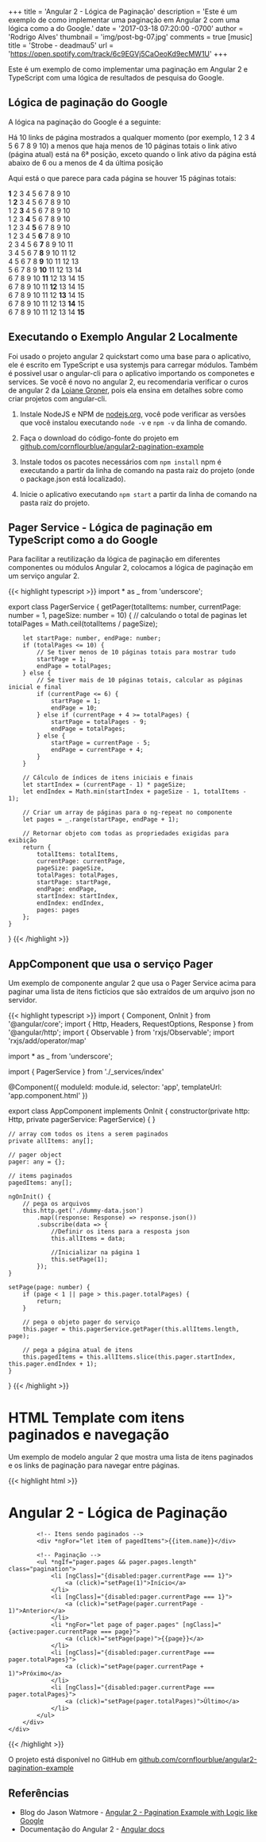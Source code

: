 +++
title = 'Angular 2 - Lógica de Paginação'
description = 'Este é um exemplo de como implementar uma paginação em Angular 2 com uma lógica como a do Google.'
date = '2017-03-18 07:20:00 -0700'
author = 'Rodrigo Alves'
thumbnail = 'img/post-bg-07.jpg'
comments = true
[music]
  title = 'Strobe - deadmau5'
  url = 'https://open.spotify.com/track/6c9EGVj5CaOeoKd9ecMW1U'
+++


Este é um exemplo de como implementar uma paginação em Angular 2 e TypeScript com uma lógica de resultados de pesquisa do Google.

## Lógica de paginação do Google ##

A lógica na paginação do Google é a seguinte:

Há 10 links de página mostrados a qualquer momento (por exemplo, 1 2 3 4 5 6 7 8 9 10) a menos que haja menos de 10 páginas totais
o link ativo (página atual) está na 6ª posição, exceto quando o link ativo da página está abaixo de 6 ou a menos de 4 da última posição

Aqui está o que parece para cada página se houver 15 páginas totais:

<style>
body > article > div > div > div > div {
    display: flex;
    flex-direction: column;
    align-items: center;
}
body > article > div > div > div > div > div {
    display: flex;
    justify-content: space-around;
    width: 100%;
}
body > article > div > div > div > div > div > span{
  text-align: center;
  width: 25px;
}
body > article > div > div > div > div > div > span > strong{
  color: #F44336;
}
</style>
<div>
    <div>
        <span>
            <strong>1</strong>
        </span>
        <span>2</span>
        <span>3</span>
        <span>4</span>
        <span>5</span>
        <span>6</span>
        <span>7</span>
        <span>8</span>
        <span>9</span>
        <span>10</span>
    </div>
    <div>
        <span>1</span>
        <span>
            <strong>2</strong>
        </span>
        <span>3</span>
        <span>4</span>
        <span>5</span>
        <span>6</span>
        <span>7</span>
        <span>8</span>
        <span>9</span>
        <span>10</span>
    </div>
    <div>
        <span>1</span>
        <span>2</span>
        <span>
            <strong>3</strong>
        </span>
        <span>4</span>
        <span>5</span>
        <span>6</span>
        <span>7</span>
        <span>8</span>
        <span>9</span>
        <span>10</span>
    </div>
    <div>
        <span>1</span>
        <span>2</span>
        <span>3</span>
        <span>
            <strong>4</strong>
        </span>
        <span>5</span>
        <span>6</span>
        <span>7</span>
        <span>8</span>
        <span>9</span>
        <span>10</span>    
    </div>
    <div>
        <span>1</span>
        <span>2</span>
        <span>3</span>
        <span>4</span>
        <span>
            <strong>5</strong>
        </span>
        <span>6</span>
        <span>7</span>
        <span>8</span>
        <span>9</span>
        <span>10</span>    
    </div>
    <div>
        <span>1</span>
        <span>2</span>
        <span>3</span>
        <span>4</span>
        <span>5</span>
        <span>
            <strong>6</strong>
        </span>
        <span>7</span>
        <span>8</span>
        <span>9</span>
        <span>10</span>
    </div>
    <div>
        <span>2</span>
        <span>3</span>
        <span>4</span>
        <span>5</span>
        <span>6</span>
        <span>
            <strong>7</strong>
        </span>
        <span>8</span>
        <span>9</span>
        <span>10</span>
        <span>11</span>
    </div>
    <div>
        <span>3</span>
        <span>4</span>
        <span>5</span>
        <span>6</span>
        <span>7</span>
        <span>
            <strong>8</strong>
        </span>
        <span>9</span>
        <span>10</span>
        <span>11</span>
        <span>12</span>
    </div>
    <div>
        <span>4</span>
        <span>5</span>
        <span>6</span>
        <span>7</span>
        <span>8</span>
        <span>
            <strong>9</strong>
        </span>
        <span>10</span>
        <span>11</span>
        <span>12</span>
        <span>13</span>
    </div>
    <div>
        <span>5</span>
        <span>6</span>
        <span>7</span>
        <span>8</span>
        <span>9</span>
        <span>
            <strong>10</strong>
        </span>
        <span>11</span>
        <span>12</span>
        <span>13</span>
        <span>14</span>
    </div>
    <div>
        <span>6</span>
        <span>7</span>
        <span>8</span>
        <span>9</span>
        <span>10</span>
        <span>
            <strong>11</strong>
        </span>
        <span>12</span>
        <span>13</span>
        <span>14</span>
        <span>15</span>
    </div>
    <div>
        <span>6</span>
        <span>7</span>
        <span>8</span>
        <span>9</span>
        <span>10</span>
        <span>11</span>
        <span>
            <strong>12</strong>
        </span>
        <span>13</span>
        <span>14</span>
        <span>15</span>
    </div>
    <div>
        <span>6</span>
        <span>7</span>
        <span>8</span>
        <span>9</span>
        <span>10</span>
        <span>11</span>
        <span>12</span>
        <span>
            <strong>13</strong>
        </span>
        <span>14</span>
        <span>15</span>
    </div>
    <div>
        <span>6</span>
        <span>7</span>
        <span>8</span>
        <span>9</span>
        <span>10</span>
        <span>11</span>
        <span>12</span>
        <span>13</span>
        <span>
            <strong>14</strong>
        </span>
        <span>15</span>
    </div>
    <div>
        <span>6</span>
        <span>7</span>
        <span>8</span>
        <span>9</span>
        <span>10</span>
        <span>11</span>
        <span>12</span>
        <span>13</span>
        <span>14</span>
        <span>
            <strong>15</strong>
        </span>
    </div>
</div>


## Executando o Exemplo Angular 2 Localmente ##

Foi usado o projeto angular 2 quickstart como uma base para o aplicativo, ele é escrito em TypeScript e usa systemjs para carregar módulos. Também é possivel usar o angular-cli para o aplicativo importando os componetes e services. Se você é novo no angular 2, eu recomendaria verificar o curos de angular 2 da [Loiane Groner](https://www.youtube.com/playlist?list=PLGxZ4Rq3BOBoSRcKWEdQACbUCNWLczg2G), pois ela ensina em detalhes sobre como criar projetos com angular-cli.

  1. Instale NodeJS e NPM de [nodejs.org](https://nodejs.org/en/download/), você pode verificar as versões que você instalou executando `node -v` e `npm -v` da linha de comando.
 
  1. Faça o download do código-fonte do projeto em [github.com/cornflourblue/angular2-pagination-example](https://github.com/cornflourblue/angular2-pagination-example)
 
  1. Instale todos os pacotes necessários com `npm install` npm é executando a partir da linha de comando na pasta raiz do projeto (onde o package.json está localizado).
 
  1. Inicie o aplicativo executando `npm start` a partir da linha de comando na pasta raiz do projeto.

## Pager Service - Lógica de paginação em TypeScript como a do Google ##

Para facilitar a reutilização da lógica de paginação em diferentes componentes ou módulos Angular 2, colocamos a lógica de paginação em um serviço angular 2.

{{< highlight typescript >}}
import * as _ from 'underscore';
 
export class PagerService {
    getPager(totalItems: number, currentPage: number = 1, pageSize: number = 10) {
        // calculando o total de paginas
        let totalPages = Math.ceil(totalItems / pageSize);
 
        let startPage: number, endPage: number;
        if (totalPages <= 10) {
            // Se tiver menos de 10 páginas totais para mostrar tudo
            startPage = 1;
            endPage = totalPages;
        } else {
            // Se tiver mais de 10 páginas totais, calcular as páginas inicial e final
            if (currentPage <= 6) {
                startPage = 1;
                endPage = 10;
            } else if (currentPage + 4 >= totalPages) {
                startPage = totalPages - 9;
                endPage = totalPages;
            } else {
                startPage = currentPage - 5;
                endPage = currentPage + 4;
            }
        }
 
        // Cálculo de índices de itens iniciais e finais
        let startIndex = (currentPage - 1) * pageSize;
        let endIndex = Math.min(startIndex + pageSize - 1, totalItems - 1);
 
        // Criar um array de páginas para o ng-repeat no componente
        let pages = _.range(startPage, endPage + 1);

        // Retornar objeto com todas as propriedades exigidas para exibição
        return {
            totalItems: totalItems,
            currentPage: currentPage,
            pageSize: pageSize,
            totalPages: totalPages,
            startPage: startPage,
            endPage: endPage,
            startIndex: startIndex,
            endIndex: endIndex,
            pages: pages
        };
    }
}
{{< /highlight >}}

## AppComponent que usa o serviço Pager ##

Um exemplo de componente angular 2 que usa o Pager Service acima para paginar uma lista de itens fictícios que são extraídos de um arquivo json no servidor.

{{< highlight typescript >}}
import { Component, OnInit } from '@angular/core';
import { Http, Headers, RequestOptions, Response } from '@angular/http';
import { Observable } from 'rxjs/Observable';
import 'rxjs/add/operator/map'
 
import * as _ from 'underscore';
 
import { PagerService } from './_services/index'
 
@Component({
    moduleId: module.id,
    selector: 'app',
    templateUrl: 'app.component.html'
})
 
export class AppComponent implements OnInit {
    constructor(private http: Http, private pagerService: PagerService) { }
 
    // array com todos os itens a serem paginados
    private allItems: any[];
 
    // pager object
    pager: any = {};
 
    // items paginados
    pagedItems: any[];
 
    ngOnInit() {
        // pega os arquivos
        this.http.get('./dummy-data.json')
            .map((response: Response) => response.json())
            .subscribe(data => {
                //Definir os itens para a resposta json
                this.allItems = data;
 
                //Inicializar na página 1
                this.setPage(1);
            });
    }
 
    setPage(page: number) {
        if (page < 1 || page > this.pager.totalPages) {
            return;
        }
 
        // pega o objeto pager do serviço
        this.pager = this.pagerService.getPager(this.allItems.length, page);
 
        // pega a página atual de itens
        this.pagedItems = this.allItems.slice(this.pager.startIndex, this.pager.endIndex + 1);
    }
}
{{< /highlight >}}

# HTML Template com itens paginados e navegação ##

Um exemplo de modelo angular 2 que mostra uma lista de itens paginados e os links de paginação para navegar entre páginas.

{{< highlight html >}}
<div>
    <div class="container">
        <div class="text-center">
            <h1>Angular 2 - Lógica de Paginação</h1>
 
            <!-- Itens sendo paginados -->
            <div *ngFor="let item of pagedItems">{{item.name}}</div>
 
            <!-- Paginação -->
            <ul *ngIf="pager.pages && pager.pages.length" class="pagination">
                <li [ngClass]="{disabled:pager.currentPage === 1}">
                    <a (click)="setPage(1)">Início</a>
                </li>
                <li [ngClass]="{disabled:pager.currentPage === 1}">
                    <a (click)="setPage(pager.currentPage - 1)">Anterior</a>
                </li>
                <li *ngFor="let page of pager.pages" [ngClass]="{active:pager.currentPage === page}">
                    <a (click)="setPage(page)">{{page}}</a>
                </li>
                <li [ngClass]="{disabled:pager.currentPage === pager.totalPages}">
                    <a (click)="setPage(pager.currentPage + 1)">Próximo</a>
                </li>
                <li [ngClass]="{disabled:pager.currentPage === pager.totalPages}">
                    <a (click)="setPage(pager.totalPages)">Último</a>
                </li>
            </ul>
        </div>
    </div>
</div>
{{< /highlight >}}

O projeto está disponível no GitHub em [github.com/cornflourblue/angular2-pagination-example](https://github.com/cornflourblue/angular2-pagination-example)

## Referências ##

  * Blog do Jason Watmore - [Angular 2 - Pagination Example with Logic like Google](http://jasonwatmore.com/post/2016/08/23/angular-2-pagination-example-with-logic-like-google)
  * Documentação do Angular 2 - [Angular docs](https://angular.io/docs/ts/latest/)
